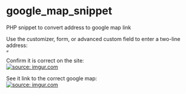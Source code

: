 # google_map_snippet
PHP snippet to convert address to google map link

Use the customizer, form, or advanced custom field to enter a two-line address:<br>
<a href="http://imgur.com/HQgsNWM"><img src="http://i.imgur.com/HQgsNWM.png" title="source: imgur.com" height="10"/></a>

Confirm it is correct on the site:<br>
<a href="http://imgur.com/gamNppN"><img src="http://i.imgur.com/gamNppN.png" title="source: imgur.com" /></a>

See it link to the correct google map:<br>
<a href="http://imgur.com/JAzvG0b"><img src="http://i.imgur.com/JAzvG0b.png" title="source: imgur.com" /></a>
